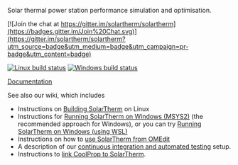 Solar thermal power station performance simulation and optimisation.

[![Join the chat at https://gitter.im/solartherm/solartherm](https://badges.gitter.im/Join%20Chat.svg)](https://gitter.im/solartherm/solartherm?utm_source=badge&utm_medium=badge&utm_campaign=pr-badge&utm_content=badge)

[![Linux build status](https://github.com/solartherm/solartherm/actions/workflows/main.yml/badge.svg)](https://github.com/SolarTherm/SolarTherm/actions/workflows/main.yml)
[![Windows build status](https://github.com/solartherm/solartherm/actions/workflows/msys2.yml/badge.svg)](https://github.com/SolarTherm/SolarTherm/actions/workflows/msys2.yml)

[Documentation](http://solartherm.readthedocs.org/en/latest/)

See also our wiki, which includes
* Instructions on [Building SolarTherm](https://github.com/SolarTherm/SolarTherm/wiki/Building-SolarTherm) on Linux
* Instructions for [Running SolarTherm on Windows (MSYS2)](https://github.com/SolarTherm/SolarTherm/wiki/Running-SolarTherm-on-Windows-%28MSYS2%29) (the recommended approach for Windows), or you can try [Running SolarTherm on Windows (using WSL)](https://github.com/SolarTherm/SolarTherm/wiki/Running-SolarTherm-on-Windows-%28using-WSL%29)
* Instructions on how to [use SolarTherm from OMEdit](https://github.com/SolarTherm/SolarTherm/wiki/Running-SolarTherm-via-OMEdit)
* A description of our [continuous integration and automated testing](https://github.com/SolarTherm/SolarTherm/wiki/Automated-testing-of-SolarTherm-code) setup.
* Instructions to [link CoolProp to SolarTherm](https://github.com/SolarTherm/SolarTherm/wiki/Integration-with-CoolProp).
